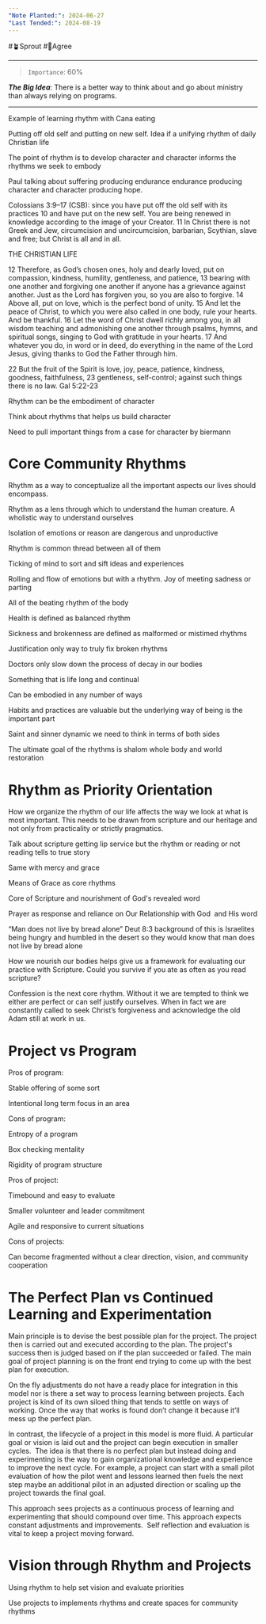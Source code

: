 ```yaml
---
"Note Planted:": 2024-06-27
"Last Tended:": 2024-08-19
---
```

#🪴Sprout   #🙂Agree
****
> `Importance`: 60%
 
***The Big Idea***: There is a better way to think about and go about ministry than always relying on programs. 

****
Example of learning rhythm with Cana eating 

Putting off old self and putting on new self. Idea if a unifying rhythm of daily Christian life 

The point of rhythm is to develop character and character informs the rhythms we seek to embody

Paul talking about suffering producing endurance endurance producing character and character producing hope.

Colossians 3:9–17 (CSB): since you have put off﻿ the old self﻿ with its practices 10 and have put on﻿ the new self. You are being renewed in knowledge according to the image of your﻿ Creator. 11 In Christ there is not Greek and Jew, circumcision and uncircumcision, barbarian, Scythian, slave and free; but Christ is all and in all. 

THE CHRISTIAN LIFE

12 Therefore, as God’s chosen ones, holy and dearly loved, put on compassion, kindness, humility, gentleness, and patience, 13 bearing with one another and forgiving one another if anyone has a grievance against another. Just as the Lord has forgiven you, so you are also to forgive. 14 Above all, put on love, which is the perfect bond of unity. 15 And let the peace of Christ, to which you were also called﻿ in one body, rule your hearts. And be thankful. 16 Let the word of Christ dwell richly among you, in all wisdom teaching and admonishing one another through psalms, hymns, and spiritual songs, singing to God with gratitude in your hearts. 17 And whatever you do, in word or in deed, do everything in the name﻿ of the Lord Jesus, giving thanks to God the Father through him.

22 But the fruit of the Spirit is love, joy, peace, patience, kindness, goodness, faithfulness, 23 gentleness, self-control; against such things there is no law. Gal 5:22-23

Rhythm can be the embodiment of character 

Think about rhythms that helps us build character 

Need to pull important things from a case for character by biermann

# Core Community Rhythms 

Rhythm as a way to conceptualize all the important aspects our lives should encompass. 

  

Rhythm as a lens through which to understand the human creature. A wholistic way to understand ourselves 

  

Isolation of emotions or reason are dangerous and unproductive 

  

Rhythm is common thread between all of them 

Ticking of mind to sort and sift ideas and experiences 

Rolling and flow of emotions but with a rhythm. Joy of meeting sadness or parting 

All of the beating rhythm of the body 

  

Health is defined as balanced rhythm 

Sickness and brokenness are defined as malformed or mistimed rhythms 

  

Justification only way to truly fix broken rhythms 

Doctors only slow down the process of decay in our bodies 

  

Something that is life long and continual

  

Can be embodied in any number of ways

  

Habits and practices are valuable but the underlying way of being is the important part 

  

Saint and sinner dynamic we need to think in terms of both sides

  

The ultimate goal of the rhythms is shalom whole body and world restoration

# Rhythm as Priority Orientation

How we organize the rhythm of our life affects the way we look at what is most important. This needs to be drawn from scripture and our heritage and not only from practicality or strictly pragmatics. 

  

Talk about scripture getting lip service but the rhythm or reading or not reading tells to true story

  

Same with mercy and grace

  

Means of Grace as core rhythms

  

Core of Scripture and nourishment of God's revealed word

  

Prayer as response and reliance on Our Relationship with God  and His word

  
  

“Man does not live by bread alone” Deut 8:3 background of this is Israelites being hungry and humbled in the desert so they would know that man does not live by bread alone 

  

How we nourish our bodies helps give us a framework for evaluating our practice with Scripture. Could you survive if you ate as often as you read scripture?

  

Confession is the next core rhythm. Without it we are tempted to think we either are perfect or can self justify ourselves. When in fact we are constantly called to seek Christ’s forgiveness and acknowledge the old Adam still at work in us. 

  

# Project vs Program

Pros of program:

Stable offering of some sort

Intentional long term focus in an area

  

Cons of program:

Entropy of a program

Box checking mentality

Rigidity of program structure

  

Pros of project:

Timebound and easy to evaluate

Smaller volunteer and leader commitment

Agile and responsive to current situations

  

Cons of projects:

Can become fragmented without a clear direction, vision, and community cooperation

  

# The Perfect Plan vs Continued Learning and Experimentation

Main principle is to devise the best possible plan for the project. The project then is carried out and executed according to the plan. The project's success then is judged based on if the plan succeeded or failed. The main goal of project planning is on the front end trying to come up with the best plan for execution.

  

On the fly adjustments do not have a ready place for integration in this model nor is there a set way to process learning between projects. Each project is kind of its own siloed thing that tends to settle on ways of working. Once the way that works is found don’t change it because it’ll mess up the perfect plan.

  

In contrast, the lifecycle of a project in this model is more fluid. A particular goal or vision is laid out and the project can begin execution in smaller cycles.  The idea is that there is no perfect plan but instead doing and experimenting is the way to gain organizational knowledge and experience to improve the next cycle. For example, a project can start with a small pilot evaluation of how the pilot went and lessons learned then fuels the next step maybe an additional pilot in an adjusted direction or scaling up the project towards the final goal. 

  

This approach sees projects as a continuous process of learning and experimenting that should compound over time. This approach expects constant adjustments and improvements.  Self reflection and evaluation is vital to keep a project moving forward.

  

# Vision through Rhythm and Projects

Using rhythm to help set vision and evaluate priorities 

  

Use projects to implements rhythms and create spaces for community rhythms
